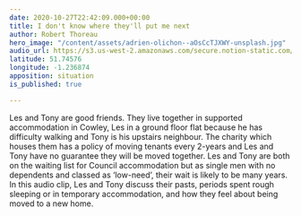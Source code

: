 ```yaml
---
date: 2020-10-27T22:42:09.000+00:00
title: I don't know where they'll put me next
author: Robert Thoreau
hero_image: "/content/assets/adrien-olichon--aOsCcTJXWY-unsplash.jpg"
audio_url: https://s3.us-west-2.amazonaws.com/secure.notion-static.com/f8bf1398-8c59-49fb-bb48-c5b0fa5c35b3/MP3_-_Les__Tonys_Stories.mp3?X-Amz-Algorithm=AWS4-HMAC-SHA256&X-Amz-Credential=AKIAT73L2G45O3KS52Y5%2F20201027%2Fus-west-2%2Fs3%2Faws4_request&X-Amz-Date=20201027T212812Z&X-Amz-Expires=86400&X-Amz-Signature=470f76bd88a9b533f91b9dc503402dd6a25f67dcf1ae86521775ef217ebdc2b4&X-Amz-SignedHeaders=host&response-content-disposition=filename%20%3D%22MP3%2520-%2520Les%2520%2526%2520Tony%27s%2520Stories.mp3%22
latitude: 51.74576
longitude: -1.236874
apposition: situation
is_published: true

---
```

Les and Tony are good friends. They live together in supported
accommodation in Cowley, Les in a ground floor flat because he has
difficulty walking and Tony is his upstairs neighbour. The charity
which houses them has a policy of moving tenants every 2-years and Les
and Tony have no guarantee they will be moved together. Les and Tony
are both on the waiting list for Council accommodation but as single
men with no dependents and classed as ‘low-need’, their wait is likely
to be many years. In this audio clip, Les and Tony discuss their
pasts, periods spent rough sleeping or in temporary accommodation, and
how they feel about being moved to a new home.